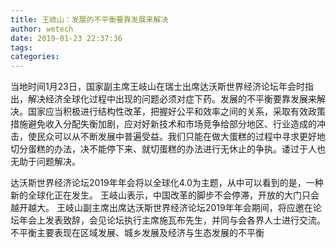 ```yaml
---
title: 王岐山：发展的不平衡要靠发展来解决
author: wetech
date: 2019-01-23 22:37:36
tags: 
categories: 
---
```

 
<!-- more -->
当地时间1月23日，国家副主席王岐山在瑞士出席达沃斯世界经济论坛年会时指出，解决经济全球化过程中出现的问题必须对症下药。发展的不平衡要靠发展来解决。国家应当积极进行结构性改革，把握好公平和效率之间的关系，采取有效政策措施避免收入分配失衡加剧，应对好新技术和市场竞争给部分地区、行业造成的冲击，使民众可以从不断发展中普遍受益。我们只能在做大蛋糕的过程中寻求更好地切分蛋糕的办法，决不能停下来、就切蛋糕的办法进行无休止的争执。诿过于人也无助于问题解决。
 
 
达沃斯世界经济论坛2019年年会将以全球化4.0为主题，从中可以看到的是，一种新的全球化正在发生。
王岐山表示，中国改革的脚步不会停滞，开放的大门只会越开越大。
王岐山副主席出席达沃斯世界经济论坛2019年年会期间，将应邀在论坛年会上发表致辞，会见论坛执行主席施瓦布先生，并同与会各界人士进行交流。
不平衡主要表现在区域发展、城乡发展及经济与生态发展的不平衡
